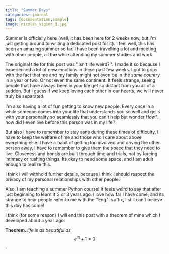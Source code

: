 ```yaml
---
title: "Summer Days"
categories: journal
tags: [documentation,sample]
image: nicolas_vigier_1.jpg
---
```


Summer is officially here (well, it has been here for 2 weeks now, but I'm just getting around to writing a dedicated post for it). I feel well, this has been an amazing summer so far. I have been travelling a lot and meeting with other people, all the while attending my summer studies and work.

The original title for this post was ''Isn't life weird?''. I made it so because I experienced a lot of new emotions in these past few weeks. I got to grips with the fact that me and my family might not even be in the _same country_ in a year or two. Or not even the same continent. It feels strange, seeing people that have always been in your life get so distant from you all of a sudden. But I guess if we keep loving each other in our hearts, we will never truly be separated.

I'm also having a lot of fun getting to know new people. Every once in a while someone comes into your life that understands you so well and gells with your personality so seamlessly that you can't help but wonder _How?_, how did I even live before this person was in my life?

But also I have to remember to stay sane during these times of difficulty, I have to keep the welfare of me and those who I care about above everything else. I have a habit of getting too involved and driving the other person away, I have to remember to give them the space that they need to live. Closeness and bonds are built through time and trials, not by forcing intimacy or rushing things. Its okay to need some space, and I am adult enough to realize this.

I think I will withhold further details, because I think I should respect the privacy of my personal relationships with other people.

Also, I am teaching a summer Python course! It feels weird to say that after just beginning to learn it 2 or 3 years ago. I love how far I have come, and its strange to hear people refer to me with the ''Eng.'' suffix, I still can't believe this day has come!

I think (for some reason) I will end this post with a theorem of mine which I developed about a year ago:

**Theorem.** _life is as beautiful as_ $$e^{i\pi} + 1 = 0$$.